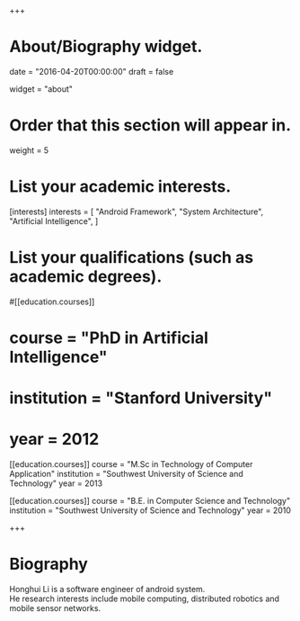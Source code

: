 +++
# About/Biography widget.

date = "2016-04-20T00:00:00"
draft = false

widget = "about"

# Order that this section will appear in.
weight = 5

# List your academic interests.
[interests]
  interests = [
   "Android Framework",
   "System Architecture",
    "Artificial Intelligence",
  ]

# List your qualifications (such as academic degrees).
#[[education.courses]]
#  course = "PhD in Artificial Intelligence"
#  institution = "Stanford University"
#  year = 2012

[[education.courses]]
  course = "M.Sc in Technology of Computer Application"
  institution = "Southwest University of Science and Technology"
  year = 2013

[[education.courses]]
  course = "B.E. in Computer Science and Technology"
  institution = "Southwest University of Science and Technology"
  year = 2010
 
+++

# Biography

Honghui Li is a software engineer of android system.    
He research interests include mobile computing, distributed robotics and mobile sensor networks.
